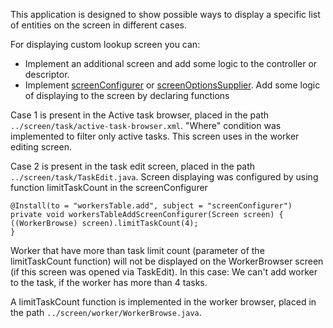 This application is designed to show possible ways to display a specific list of entities on the screen in different cases. 

For displaying custom lookup screen you can:
- Implement an additional screen and add some logic to the controller or descriptor.
- Implement [screenConfigurer](https://docs.jmix.io/jmix/backoffice-ui/actions/standard-actions/add-action.html#_screenconfigurer) or [screenOptionsSupplier](https://docs.jmix.io/jmix/backoffice-ui/actions/standard-actions/add-action.html#_screenoptionssupplier). Add some logic of displaying to the screen by declaring functions

Case 1 is present in the Active task browser, placed in the path `../screen/task/active-task-browser.xml`. "Where" condition was implemented to filter only active tasks. This screen uses in the worker editing screen. 

Case 2 is present in the task edit screen, placed in the path `../screen/task/TaskEdit.java`.
Screen displaying was configured by using function limitTaskCount in the screenConfigurer
```
@Install(to = "workersTable.add", subject = "screenConfigurer")
private void workersTableAddScreenConfigurer(Screen screen) {
((WorkerBrowse) screen).limitTaskCount(4);
}
```
Worker that have more than task limit count (parameter of the limitTaskCount function) will not be displayed on the WorkerBrowser screen (if this screen was opened via TaskEdit). 
In this case: We can't add worker to the task, if the worker has more than 4 tasks.

A limitTaskCount function is implemented in the worker browser, placed in the path `../screen/worker/WorkerBrowse.java`.
